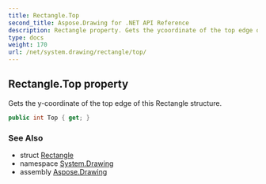 ```yaml
---
title: Rectangle.Top
second_title: Aspose.Drawing for .NET API Reference
description: Rectangle property. Gets the ycoordinate of the top edge of this Rectangle structure
type: docs
weight: 170
url: /net/system.drawing/rectangle/top/
---
```

## Rectangle.Top property

Gets the y-coordinate of the top edge of this Rectangle structure.

```csharp
public int Top { get; }
```

### See Also

* struct [Rectangle](../)
* namespace [System.Drawing](../../rectangle/)
* assembly [Aspose.Drawing](../../../)


